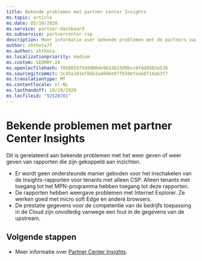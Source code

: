 ```yaml
---
title: Bekende problemen met partner Center Insights
ms.topic: article
ms.date: 05/19/2020
ms.service: partner-dashboard
ms.subservice: partnercenter-csp
description: Meer informatie over bekende problemen met de partners van partner Center Insights (PCI). Informatie kan bekende weergave problemen of rapportage beperkingen bevatten.
author: shthota77
ms.author: shthota
ms.localizationpriority: medium
ms.custom: SEOMAY.20
ms.openlocfilehash: f098058f5ddd00de9633633d9bcc0fdd8502e538
ms.sourcegitcommit: 3c45a181ef86b3a4866e97fb50efeae8714ab3f7
ms.translationtype: MT
ms.contentlocale: nl-NL
ms.lasthandoff: 10/19/2020
ms.locfileid: "92528781"
---
```

# <a name="known-issues-with-partner-center-insights"></a>Bekende problemen met partner Center Insights

Dit is gerelateerd aan bekende problemen met het weer geven of weer geven van rapporten die zijn gekoppeld aan inzichten.

- Er wordt geen ondersteunde manier geboden voor het inschakelen van de Insights-rapporten voor tenants met alleen CSP. Alleen tenants met toegang tot het MPN-programma hebben toegang tot deze rapporten.
- De rapporten hebben weergave problemen met Internet Explorer. Ze werken goed met micro soft Edge en andere browsers.
- De prestatie gegevens voor de competentie van de bedrijfs toepassing in de Cloud zijn onvolledig vanwege een fout in de gegevens van de upstream.

## <a name="next-steps"></a>Volgende stappen

- Meer informatie over [Partner Center Insights](partner-center-insights.md).
